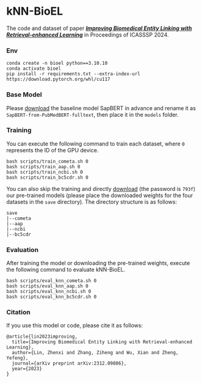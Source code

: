 # kNN-BioEL

The code and dataset of paper [***Improving Biomedical Entity Linking with Retrieval-enhanced Learning***](https://arxiv.org/abs/2312.09806) in Proceedings of ICASSSP 2024.

### Env

```shell
conda create -n bioel python==3.10.10
conda activate bioel
pip install -r requirements.txt --extra-index-url https://download.pytorch.org/whl/cu117
```

### Base Model

Please [download](https://huggingface.co/cambridgeltl/SapBERT-from-PubMedBERT-fulltext) the baseline model SapBERT in advance and rename it as `SapBERT-from-PubMedBERT-fulltext`, then place it in the `models` folder.

### Training 

You can execute the following command to train each dataset, where `0` represents the ID of the GPU device.

```shell
bash scripts/train_cometa.sh 0
bash scripts/train_aap.sh 0
bash scripts/train_ncbi.sh 0
bash scripts/train_bc5cdr.sh 0
```

You can also skip the training and directly [download](https://pan.baidu.com/share/init?surl=pObrESVxskpjQgVZytAozQ&pwd=793f) (the password is `793f`) our pre-trained models (please place the downloaded weights for the four datasets in the `save` directory). The directory structure is as follows:

```shell
save
|--cometa
|--aap
|--ncbi
|--bc5cdr
```

### Evaluation

After training the model or downloading the pre-trained weights, execute the following command to evaluate kNN-BioEL.

```shell
bash scripts/eval_knn_cometa.sh 0
bash scripts/eval_knn_aap.sh 0
bash scripts/eval_knn_ncbi.sh 0
bash scripts/eval_knn_bc5cdr.sh 0
```

### Citation

If you use this model or code, please cite it as follows:

```shell
@article{lin2023improving,
  title={Improving Biomedical Entity Linking with Retrieval-enhanced Learning},
  author={Lin, Zhenxi and Zhang, Ziheng and Wu, Xian and Zheng, Yefeng},
  journal={arXiv preprint arXiv:2312.09806},
  year={2023}
}
```

